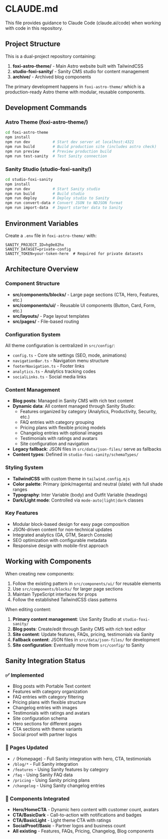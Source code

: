 # CLAUDE.md

This file provides guidance to Claude Code (claude.ai/code) when working with code in this repository.

## Project Structure

This is a dual-project repository containing:

1. **foxi-astro-theme/** - Main Astro website built with TailwindCSS
2. **studio-foxi-sanity/** - Sanity CMS studio for content management  
3. **archive/** - Archived blog components

The primary development happens in `foxi-astro-theme/` which is a production-ready Astro theme with modular, reusable components.

## Development Commands

### Astro Theme (foxi-astro-theme/)
```bash
cd foxi-astro-theme
npm install
npm run dev          # Start dev server at localhost:4321
npm run build        # Build production site (includes astro check)
npm run preview      # Preview production build
npm run test-sanity  # Test Sanity connection
```

### Sanity Studio (studio-foxi-sanity/)
```bash
cd studio-foxi-sanity  
npm install
npm run dev          # Start Sanity studio
npm run build        # Build studio
npm run deploy       # Deploy studio to Sanity
npm run convert-data # Convert JSON to NDJSON format
npm run import-data  # Import starter data to Sanity
```

## Environment Variables

Create a `.env` file in `foxi-astro-theme/` with:
```
SANITY_PROJECT_ID=hg0e82hx
SANITY_DATASET=private-config
SANITY_TOKEN=your-token-here  # Required for private datasets
```

## Architecture Overview

### Component Structure
- **src/components/blocks/** - Large page sections (CTA, Hero, Features, etc.)
- **src/components/ui/** - Reusable UI components (Button, Card, Form, etc.)
- **src/layouts/** - Page layout templates
- **src/pages/** - File-based routing

### Configuration System
All theme configuration is centralized in `src/config/`:
- `config.ts` - Core site settings (SEO, mode, animations)
- `navigationBar.ts` - Navigation menu structure
- `footerNavigation.ts` - Footer links
- `analytics.ts` - Analytics tracking codes
- `socialLinks.ts` - Social media links

### Content Management
- **Blog posts**: Managed in Sanity CMS with rich text content
- **Dynamic data**: All content managed through Sanity Studio:
  - Features organized by category (Analytics, Productivity, Security, etc.)
  - FAQ entries with category grouping
  - Pricing plans with flexible pricing models
  - Changelog entries with optional images
  - Testimonials with ratings and avatars
  - Site configuration and navigation
- **Legacy fallback**: JSON files in `src/data/json-files/` serve as fallbacks
- **Content types**: Defined in `studio-foxi-sanity/schemaTypes/`

### Styling System
- **TailwindCSS** with custom theme in `tailwind.config.mjs`
- **Color palette**: Primary (pink/magenta) and neutral (slate) with full shade ranges
- **Typography**: Inter Variable (body) and Outfit Variable (headings)
- **Dark/Light mode**: Controlled via `mode-auto|light|dark` classes

### Key Features
- Modular block-based design for easy page composition
- JSON-driven content for non-technical updates
- Integrated analytics (GA, GTM, Search Console)
- SEO optimization with configurable metadata
- Responsive design with mobile-first approach

## Working with Components

When creating new components:
1. Follow the existing pattern in `src/components/ui/` for reusable elements
2. Use `src/components/blocks/` for larger page sections
3. Maintain TypeScript interfaces for props
4. Follow the established TailwindCSS class patterns

When editing content:
1. **Primary content management**: Use Sanity Studio at `studio-foxi-sanity/`
2. **Blog posts**: Create/edit through Sanity CMS with rich text editor
3. **Site content**: Update features, FAQs, pricing, testimonials via Sanity
4. **Fallback content**: JSON files in `src/data/json-files/` for development
5. **Site configuration**: Eventually move from `src/config/` to Sanity

## Sanity Integration Status

### ✅ Implemented
- Blog posts with Portable Text content
- Features with category organization
- FAQ entries with category filtering
- Pricing plans with flexible structure
- Changelog entries with images
- Testimonials with ratings and avatars
- Site configuration schema
- Hero sections for different pages
- CTA sections with theme variants
- Social proof with partner logos

### 🔄 Pages Updated
- `/` (Homepage) - Full Sanity integration with hero, CTA, testimonials
- `/blog/*` - Full Sanity integration
- `/features` - Using Sanity features by category
- `/faq` - Using Sanity FAQ data
- `/pricing` - Using Sanity pricing plans
- `/changelog` - Using Sanity changelog entries

### 🎯 Components Integrated
- **Hero/HomeCTA** - Dynamic hero content with customer count, avatars
- **CTA/BasicDark** - Call-to-action with notifications and badges
- **CTA/BasicLight** - Light theme CTA with ratings
- **SocialProof/Basic** - Partner logos and business count
- **All existing** - Features, FAQs, Pricing, Changelog, Blog components